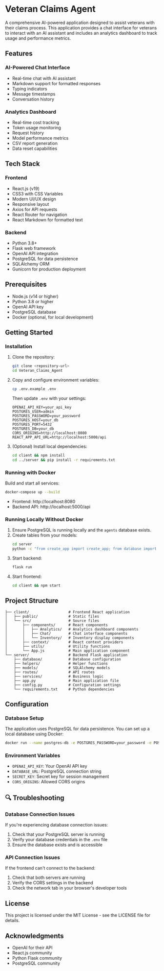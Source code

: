 # Veteran Claims Agent

A comprehensive AI-powered application designed to assist veterans with their claims process. This application provides a chat interface for veterans to interact with an AI assistant and includes an analytics dashboard to track usage and performance metrics.

## Features

### AI-Powered Chat Interface
- Real-time chat with AI assistant
- Markdown support for formatted responses
- Typing indicators
- Message timestamps
- Conversation history

### Analytics Dashboard
- Real-time cost tracking
- Token usage monitoring
- Request history
- Model performance metrics
- CSV report generation
- Data reset capabilities

## Tech Stack

### Frontend
- React.js (v19)
- CSS3 with CSS Variables
- Modern UI/UX design
- Responsive layout
- Axios for API requests
- React Router for navigation
- React Markdown for formatted text

### Backend
- Python 3.8+
- Flask web framework
- OpenAI API integration
- PostgreSQL for data persistence
- SQLAlchemy ORM
- Gunicorn for production deployment

## Prerequisites

- Node.js (v14 or higher)
- Python 3.8 or higher
- OpenAI API key
- PostgreSQL database
- Docker (optional, for local development)

## Getting Started

### Installation

1. Clone the repository:
   ```bash
   git clone <repository-url>
   cd Veteran_Claims_Agent
   ```

2. Copy and configure environment variables:
   ```bash
   cp .env.example .env
   ```
   Then update `.env` with your settings:
   ```properties
   OPENAI_API_KEY=your_api_key
   POSTGRES_USER=admin
   POSTGRES_PASSWORD=your_password
   POSTGRES_HOST=your_db
   POSTGRES_PORT=5432
   POSTGRES_DB=your_db
   CORS_ORIGINS=http://localhost:8080
   REACT_APP_API_URL=http://localhost:5000/api
   ```

3. (Optional) Install local dependencies:
   ```bash
   cd client && npm install
   cd ../server && pip install -r requirements.txt
   ```

### Running with Docker

Build and start all services:
```bash
docker-compose up --build
```

- Frontend: http://localhost:8080
- Backend API: http://localhost:5000/api

### Running Locally Without Docker

1. Ensure PostgreSQL is running locally and the `agents` database exists.
2. Create tables from your models:
   ```bash
   cd server
   python -c "from create_app import create_app; from database import db; app = create_app(); with app.app_context(): db.create_all()"
   ```
3. Start backend:
   ```bash
   flask run
   ```
4. Start frontend:
   ```bash
   cd client && npm start
   ```

## Project Structure

```
├── client/                  # Frontend React application
│   ├── public/              # Static files
│   └── src/                 # Source files
│       ├── components/      # React components
│       │   ├── Analytics/   # Analytics dashboard components
│       │   ├── Chat/        # Chat interface components
│       │   └── Inventory/   # Inventory display components
│       ├── context/         # React context providers
│       ├── utils/           # Utility functions
│       └── App.js           # Main application component
└── server/                  # Backend Flask application
    ├── database/            # Database configuration
    ├── helpers/             # Helper functions
    ├── models/              # SQLAlchemy models
    ├── routes/              # API routes
    ├── services/            # Business logic
    ├── app.py               # Main application file
    ├── config.py            # Configuration settings
    └── requirements.txt     # Python dependencies
```

## Configuration

### Database Setup

The application uses PostgreSQL for data persistence. You can set up a local database using Docker:

```bash
docker run --name postgres-db -e POSTGRES_PASSWORD=your_password -e POSTGRES_USER=your_user -e POSTGRES_DB=your_db -p 5432:5432 -d postgres
```

### Environment Variables

- `OPENAI_API_KEY`: Your OpenAI API key
- `DATABASE_URL`: PostgreSQL connection string
- `SECRET_KEY`: Secret key for session management
- `CORS_ORIGINS`: Allowed CORS origins

## 🔍 Troubleshooting

### Database Connection Issues

If you're experiencing database connection issues:

1. Check that your PostgreSQL server is running
2. Verify your database credentials in the `.env` file
3. Ensure the database exists and is accessible

### API Connection Issues

If the frontend can't connect to the backend:

1. Check that both servers are running
2. Verify the CORS settings in the backend
3. Check the network tab in your browser's developer tools

## License

This project is licensed under the MIT License - see the LICENSE file for details.

## Acknowledgments

- OpenAI for their API
- React.js community
- Python Flask community
- PostgreSQL community
